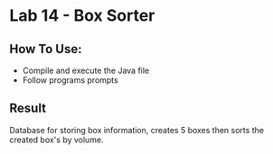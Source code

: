 # Lab 14 - Box Sorter

## How To Use:
- Compile and execute the Java file
- Follow programs prompts

## Result
Database for storing box information, creates 5 boxes then sorts the created box's by volume.
